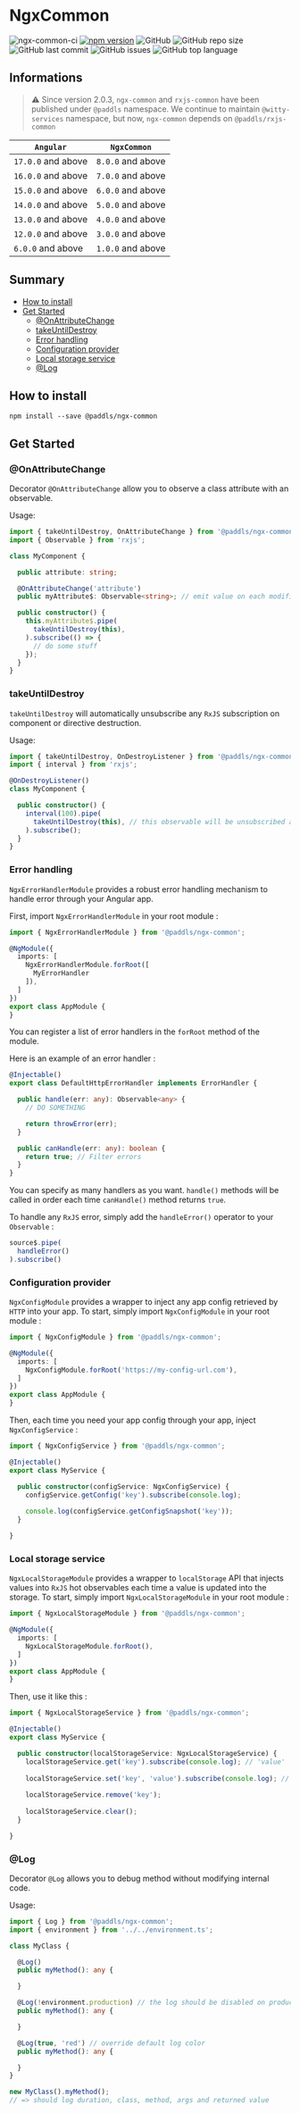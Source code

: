 # NgxCommon

![ngx-common-ci](https://github.com/paddls/ngx-common/workflows/ngx-common-build/badge.svg)
[![npm version](https://badge.fury.io/js/%40paddls%2Fngx-common.svg)](https://badge.fury.io/js/%40paddls%2Fngx-common)
![GitHub](https://img.shields.io/github/license/paddls/ngx-common)
![GitHub repo size](https://img.shields.io/github/repo-size/paddls/ngx-common)
![GitHub last commit](https://img.shields.io/github/last-commit/paddls/ngx-common)
![GitHub issues](https://img.shields.io/github/issues/paddls/ngx-common)
![GitHub top language](https://img.shields.io/github/languages/top/paddls/ngx-common)

## Informations

> :warning: Since version 2.0.3, ```ngx-common``` and ```rxjs-common``` have been published under ```@paddls``` namespace. We continue to maintain ```@witty-services``` namespace, but now, ```ngx-common``` depends on ```@paddls/rxjs-common```

| `Angular`          | `NgxCommon`       |
|--------------------|-------------------|
| `17.0.0` and above | `8.0.0` and above |
| `16.0.0` and above | `7.0.0` and above |
| `15.0.0` and above | `6.0.0` and above |
| `14.0.0` and above | `5.0.0` and above |
| `13.0.0` and above | `4.0.0` and above |
| `12.0.0` and above | `3.0.0` and above |
| `6.0.0` and above  | `1.0.0` and above |

## Summary

* [How to install](#how-to-install)
* [Get Started](#get-started)
    * [@OnAttributeChange](#onattributechange)
    * [takeUntilDestroy](#takeuntildestroy)
    * [Error handling](#error-handling)
    * [Configuration provider](#configuration-provider)
    * [Local storage service](#local-storage-service)
    * [@Log](#log)

## How to install

```
npm install --save @paddls/ngx-common
```

## Get Started

### @OnAttributeChange

Decorator ```@OnAttributeChange``` allow you to observe a class attribute with an observable.

Usage:

```typescript
import { takeUntilDestroy, OnAttributeChange } from '@paddls/ngx-common';
import { Observable } from 'rxjs';

class MyComponent {

  public attribute: string;

  @OnAttributeChange('attribute')
  public myAttribute$: Observable<string>; // emit value on each modification of the referent attribute

  public constructor() {
    this.myAttribute$.pipe(
      takeUntilDestroy(this),
    ).subscribe(() => {
      // do some stuff
    });
  }
}
```

### takeUntilDestroy

`takeUntilDestroy` will automatically unsubscribe any `RxJS` subscription on component or directive destruction.

Usage:

```typescript
import { takeUntilDestroy, OnDestroyListener } from '@paddls/ngx-common';
import { interval } from 'rxjs';

@OnDestroyListener()
class MyComponent {

  public constructor() {
    interval(100).pipe(
      takeUntilDestroy(this), // this observable will be unsubscribed automatically on component destruction
    ).subscribe();
  }
}
```

### Error handling

`NgxErrorHandlerModule` provides a robust error handling mechanism to handle error through your Angular app.

First, import `NgxErrorHandlerModule` in your root module :

```typescript
import { NgxErrorHandlerModule } from '@paddls/ngx-common';

@NgModule({
  imports: [
    NgxErrorHandlerModule.forRoot([
      MyErrorHandler
    ]),
  ]
})
export class AppModule {
}
```

You can register a list of error handlers in the `forRoot` method of the module.

Here is an example of an error handler :

```typescript
@Injectable()
export class DefaultHttpErrorHandler implements ErrorHandler {

  public handle(err: any): Observable<any> {
    // DO SOMETHING

    return throwError(err);
  }

  public canHandle(err: any): boolean {
    return true; // Filter errors
  }
}
```

You can specify as many handlers as you want. `handle()` methods will be called in order each time `canHandle()` method
returns `true`.

To handle any `RxJS` error, simply add the `handleError()` operator to your `Observable` :

```typescript
source$.pipe(
  handleError()
).subscribe()
```

### Configuration provider

`NgxConfigModule` provides a wrapper to inject any app config retrieved by `HTTP` into your app. To start, simply import
`NgxConfigModule` in your root module :

```typescript
import { NgxConfigModule } from '@paddls/ngx-common';

@NgModule({
  imports: [
    NgxConfigModule.forRoot('https://my-config-url.com'),
  ]
})
export class AppModule {
}
```

Then, each time you need your app config through your app, inject `NgxConfigService` :

```typescript
import { NgxConfigService } from '@paddls/ngx-common';

@Injectable()
export class MyService {

  public constructor(configService: NgxConfigService) {
    configService.getConfig('key').subscribe(console.log);
    
    console.log(configService.getConfigSnapshot('key'));
  }

}
```

### Local storage service

`NgxLocalStorageModule` provides a wrapper to `localStorage` API that injects values into `RxJS` hot observables each time
a value is updated into the storage.
To start, simply import `NgxLocalStorageModule` in your root module :

```typescript
import { NgxLocalStorageModule } from '@paddls/ngx-common';

@NgModule({
  imports: [
    NgxLocalStorageModule.forRoot(),
  ]
})
export class AppModule {
}
```

Then, use it like this :

```typescript
import { NgxLocalStorageService } from '@paddls/ngx-common';

@Injectable()
export class MyService {

  public constructor(localStorageService: NgxLocalStorageService) {
    localStorageService.get('key').subscribe(console.log); // 'value'
    
    localStorageService.set('key', 'value').subscribe(console.log); // 'value'
    
    localStorageService.remove('key');
    
    localStorageService.clear();
  }

}
```

### @Log

Decorator ```@Log``` allows you to debug method without modifying internal code.

Usage:

```typescript
import { Log } from '@paddls/ngx-common';
import { environment } from '../../environment.ts';

class MyClass {

  @Log()
  public myMethod(): any {

  }

  @Log(!environment.production) // the log should be disabled on production
  public myMethod(): any {

  }

  @Log(true, 'red') // override default log color
  public myMethod(): any {

  }
}

new MyClass().myMethod();
// => should log duration, class, method, args and returned value
```
